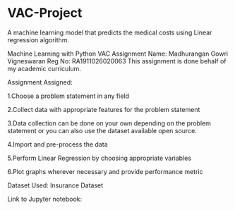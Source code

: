 # VAC-Project
A machine learning model that predicts the medical costs using Linear regression algorithm.

Machine Learning with Python
VAC Assignment
Name: Madhurangan Gowri Vigneswaran
Reg No: RA1911026020063
This assignment is done behalf of my academic curriculum.

Assignment Assigned:

1.Choose a problem statement in any field

2.Collect data with appropriate features for the problem statement

3.Data collection can be done on your own depending on the problem statement or you can also use the dataset available open source.

4.Import and pre-process the data

5.Perform Linear Regression by choosing appropriate variables

6.Plot graphs wherever necessary and provide performance metric

Dataset Used: Insurance Dataset

Link to Jupyter notebook:
